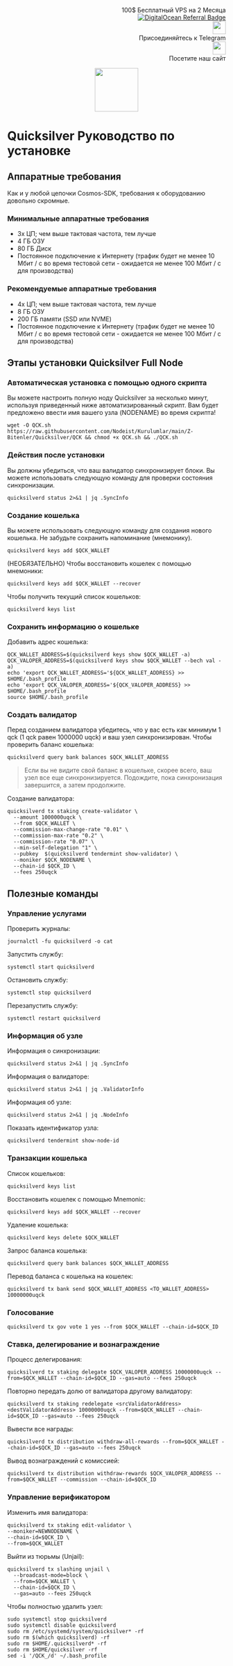 <p style="font-size:14px" align="right">
 100$ Бесплатный VPS на 2 Месяца <br>
 <a target="_blank" href="https://www.digitalocean.com/?refcode=410c988c8b3e&utm_campaign=Referral_Invite&utm_medium=Referral_Program&utm_source=badge"><img src="https://web-platforms.sfo2.cdn.digitaloceanspaces.com/WWW/Badge%201.svg" alt="DigitalOcean Referral Badge" /></a></br>
 <a href="https://t.me/nodeistt" target="_blank"><img src="https://github.com/Nodeist/Testnet_Kurulumlar/blob/fee87fe32609c1704206721b9fb16e4c5de75a96/telegramlogo.png" width="30"/></a><br>Присоединяйтесь к Telegram<br>
<a href="https://nodeist.site/" target="_blank"><img src="https://raw.githubusercontent.com/Nodeist/Testnet_Kurulumlar/main/logo.png" width="30"/></a><br> Посетите наш сайт
</p>



<p align="center">
<img height="100" src="https://i.hizliresim.com/k29umk7.png">
</p>

# Quicksilver Руководство по установке
## Аппаратные требования
Как и у любой цепочки Cosmos-SDK, требования к оборудованию довольно скромные.

### Минимальные аппаратные требования
  - 3x ЦП; чем выше тактовая частота, тем лучше
  - 4 ГБ ОЗУ
  - 80 ГБ Диск
  - Постоянное подключение к Интернету (трафик будет не менее 10 Мбит / с во время тестовой сети - ожидается не менее 100 Мбит / с для производства)

### Рекомендуемые аппаратные требования
  - 4x ЦП; чем выше тактовая частота, тем лучше
  - 8 ГБ ОЗУ
  - 200 ГБ памяти (SSD или NVME)
  - Постоянное подключение к Интернету (трафик будет не менее 10 Мбит / с во время тестовой сети - ожидается не менее 100 Мбит / с для производства)

## Этапы установки Quicksilver Full Node
### Автоматическая установка с помощью одного скрипта
Вы можете настроить полную ноду Quicksilver за несколько минут, используя приведенный ниже автоматизированный скрипт.
Вам будет предложено ввести имя вашего узла (NODENAME) во время скрипта!

```
wget -O QCK.sh https://raw.githubusercontent.com/Nodeist/Kurulumlar/main/Z-Bitenler/Quicksilver/QCK && chmod +x QCK.sh && ./QCK.sh
```
### Действия после установки

Вы должны убедиться, что ваш валидатор синхронизирует блоки.
Вы можете использовать следующую команду для проверки состояния синхронизации.
```
quicksilverd status 2>&1 | jq .SyncInfo
```

### Создание кошелька
Вы можете использовать следующую команду для создания нового кошелька. Не забудьте сохранить напоминание (мнемонику).
```
quicksilverd keys add $QCK_WALLET
```

(НЕОБЯЗАТЕЛЬНО) Чтобы восстановить кошелек с помощью мнемоники:
```
quicksilverd keys add $QCK_WALLET --recover
```

Чтобы получить текущий список кошельков:
```
quicksilverd keys list
```
### Сохранить информацию о кошельке
Добавить адрес кошелька:
```
QCK_WALLET_ADDRESS=$(quicksilverd keys show $QCK_WALLET -a)
QCK_VALOPER_ADDRESS=$(quicksilverd keys show $QCK_WALLET --bech val -a)
echo 'export QCK_WALLET_ADDRESS='${QCK_WALLET_ADDRESS} >> $HOME/.bash_profile
echo 'export QCK_VALOPER_ADDRESS='${QCK_VALOPER_ADDRESS} >> $HOME/.bash_profile
source $HOME/.bash_profile
```


### Создать валидатор
Перед созданием валидатора убедитесь, что у вас есть как минимум 1 qck (1 qck равен 1000000 uqck) и ваш узел синхронизирован.
Чтобы проверить баланс кошелька:
```
quicksilverd query bank balances $QCK_WALLET_ADDRESS
```
> Если вы не видите свой баланс в кошельке, скорее всего, ваш узел все еще синхронизируется. Подождите, пока синхронизация завершится, а затем продолжите.

Создание валидатора:
```
quicksilverd tx staking create-validator \
  --amount 1000000uqck \
  --from $QCK_WALLET \
  --commission-max-change-rate "0.01" \
  --commission-max-rate "0.2" \
  --commission-rate "0.07" \
  --min-self-delegation "1" \
  --pubkey  $(quicksilverd tendermint show-validator) \
  --moniker $QCK_NODENAME \
  --chain-id $QCK_ID \
  --fees 250uqck
```


## Полезные команды
### Управление услугами
Проверить журналы:
```
journalctl -fu quicksilverd -o cat
```

Запустить службу:
```
systemctl start quicksilverd
```

Остановить службу:
```
systemctl stop quicksilverd
```

Перезапустить службу:
```
systemctl restart quicksilverd
```

### Информация об узле
Информация о синхронизации:
```
quicksilverd status 2>&1 | jq .SyncInfo
```

Информация о валидаторе:
```
quicksilverd status 2>&1 | jq .ValidatorInfo
```

Информация об узле:
```
quicksilverd status 2>&1 | jq .NodeInfo
```

Показать идентификатор узла:
```
quicksilverd tendermint show-node-id
```

### Транзакции кошелька
Список кошельков:
```
quicksilverd keys list
```

Восстановить кошелек с помощью Mnemonic:
```
quicksilverd keys add $QCK_WALLET --recover
```

Удаление кошелька:
```
quicksilverd keys delete $QCK_WALLET
```

Запрос баланса кошелька:
```
quicksilverd query bank balances $QCK_WALLET_ADDRESS
```

Перевод баланса с кошелька на кошелек:
```
quicksilverd tx bank send $QCK_WALLET_ADDRESS <TO_WALLET_ADDRESS> 10000000uqck
```

### Голосование
```
quicksilverd tx gov vote 1 yes --from $QCK_WALLET --chain-id=$QCK_ID
```

### Ставка, делегирование и вознаграждение
Процесс делегирования:
```
quicksilverd tx staking delegate $QCK_VALOPER_ADDRESS 10000000uqck --from=$QCK_WALLET --chain-id=$QCK_ID --gas=auto --fees 250uqck
```

Повторно передать долю от валидатора другому валидатору:
```
quicksilverd tx staking redelegate <srcValidatorAddress> <destValidatorAddress> 10000000uqck --from=$QCK_WALLET --chain-id=$QCK_ID --gas=auto --fees 250uqck
```

Вывести все награды:
```
quicksilverd tx distribution withdraw-all-rewards --from=$QCK_WALLET --chain-id=$QCK_ID --gas=auto --fees 250uqck
```

Вывод вознаграждений с комиссией:
```
quicksilverd tx distribution withdraw-rewards $QCK_VALOPER_ADDRESS --from=$QCK_WALLET --commission --chain-id=$QCK_ID
```

### Управление верификатором
Изменить имя валидатора:
```
quicksilverd tx staking edit-validator \
--moniker=NEWNODENAME \
--chain-id=$QCK_ID \
--from=$QCK_WALLET
```

Выйти из тюрьмы (Unjail):
```
quicksilverd tx slashing unjail \
  --broadcast-mode=block \
  --from=$QCK_WALLET \
  --chain-id=$QCK_ID \
  --gas=auto --fees 250uqck
```


Чтобы полностью удалить узел:
```
sudo systemctl stop quicksilverd
sudo systemctl disable quicksilverd
sudo rm /etc/systemd/system/quicksilver* -rf
sudo rm $(which quicksilverd) -rf
sudo rm $HOME/.quicksilverd* -rf
sudo rm $HOME/quicksilver -rf
sed -i '/QCK_/d' ~/.bash_profile
```
